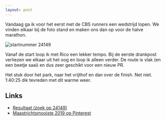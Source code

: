 ```yaml
---
layout: post
---
```


Vandaag ga ik voor het eerst met de CBS runners een wedstrijd lopen. We vinden elkaar bij de foto stand en maken ons dan op voor de halve marathon.

![startnummer 24149](https://i.pinimg.com/564x/41/43/5e/41435e70bb28a4709e5c0dddb20009db.jpg)

Vanaf de start loop ik met Rico een lekker tempo. Bij de eerste drankpost verliezen we elkaar uit het oog en loop ik alleen verder. De route is vlak (en een beetje saai) en dus zeer geschikt voor een nieuw PR.

Het stuk door het park, naar het vrijthof en dan over de finish. Net niet. 1:40:25 dik tevreden met dit warme weer.

## Links

* [Resultaat (zoek op 24149)](https://results.sporthive.com/events/6540518713960494080/races/462117)
* [Maastrichtsmooiste 2019 op Pinterest](https://nl.pinterest.com/erictummers/Maastrichtsmooiste-hm-2019/)

